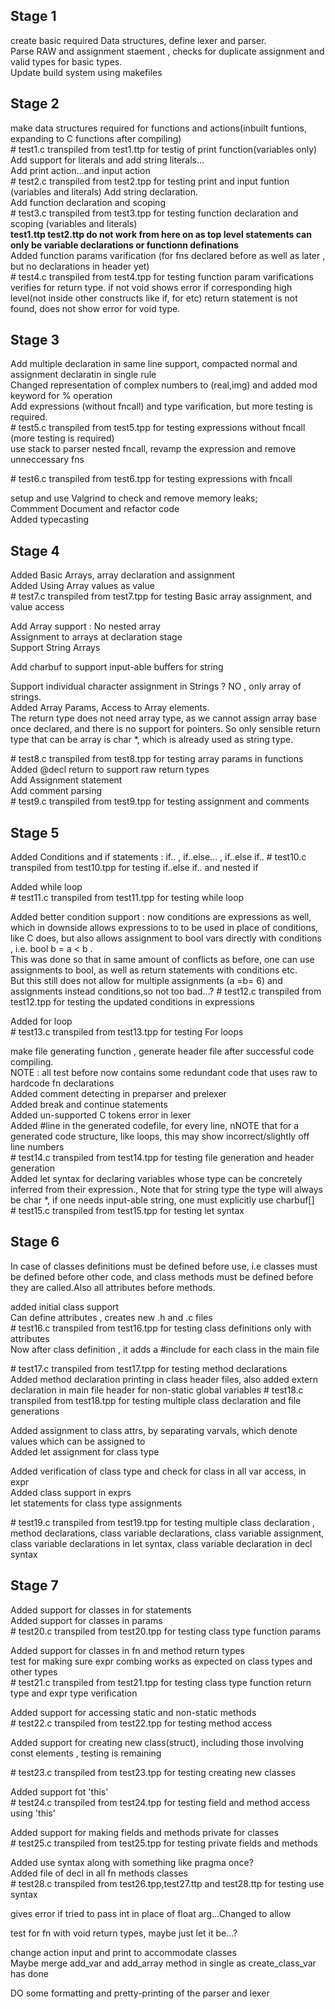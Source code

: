 ## Stage 1

create basic required Data structures, define lexer and parser.<br />
Parse RAW and assignment staement , checks for duplicate assignment and valid types for basic types.<br />
Update build system using makefiles

## Stage 2

make data structures required for functions and actions(inbuilt funtions, expanding to C functions after compiling)<br />
\# test1.c transpiled from test1.ttp for testig of print function(variables only) <br />
Add support for literals and add string literals... <br />
Add print action...and input action <br />
\# test2.c transpiled from test2.tpp for testing print and input funtion (variables and literals)
Add string declaration. <br />
Add function declaration and scoping<br />
\# test3.c transpiled from test3.tpp for testing function declaration and scoping (variables and literals) <br />
<strong>test1.ttp test2.ttp do not work from here on as top level statements can only be variable declarations or functionn definations </strong><br />
Added function params varification (for fns declared before as well as later , but no declarations in header yet) <br />
\# test4.c transpiled from test4.tpp for testing function param varifications <br />
verifies for return type. if not void shows error if corresponding high level(not inside other constructs like if, for etc) return statement is not found, does not show error for void type.<br />

## Stage 3

Add multiple declaration in same line support, compacted normal and assignment declaratin in single rule <br />
Changed representation of complex numbers to (real,img) and added mod keyword for % operation <br />
Add expressions (without fncall) and type varification, but more testing is required. <br />
\# test5.c transpiled from test5.tpp for testing expressions without fncall (more testing is required)<br />
use stack to parser nested fncall, revamp the expression and remove unneccessary fns <br />

\# test6.c transpiled from test6.tpp for testing expressions with fncall<br />

setup and use Valgrind to check and remove memory leaks; <br />
Commment Document and refactor code <br />
Added typecasting <br />

## Stage 4

Added Basic Arrays, array declaration and assignment <br />
Added Using Array values as value <br />
\# test7.c transpiled from test7.tpp for testing Basic array assignment, and value access<br />

Add Array support : No nested array <br />
Assignment to arrays at declaration stage<br />
Support String Arrays<br />

Add charbuf to support input-able buffers for string<br>

Support individual character assignment in Strings ? NO , only array of strings.<br />
Added Array Params, Access to Array elements.<br />
The return type does not need array type, as we cannot assign array base once declared, and there is no support for pointers.
So only sensible return type that can be array is char \*, which is already used as string type.<br />

\# test8.c transpiled from test8.tpp for testing array params in functions<br />
Added @decl return to support raw return types <br />
Add Assignment statement <br />
Add comment parsing <br />
\# test9.c transpiled from test9.tpp for testing assignment and comments<br />

## Stage 5

Added Conditions and if statements : if.. , if..else... , if..else if..
\# test10.c transpiled from test10.tpp for testing if..else if.. and nested if<br />

Added while loop <br />
\# test11.c transpiled from test11.tpp for testing while loop<br />

Added better condition support : now conditions are expressions as well, which in downside allows expressions to to be used in place of conditions, like C does, but also allows assignment to bool vars directly with conditions , i.e. bool b = a < b .<br />
This was done so that in same amount of conflicts as before, one can use assignments to bool, as well as return statements with conditions etc.<br />
But this still does not allow for multiple assignments (a =b= 6) and assignments instead conditions,so not too bad...?
\# test12.c transpiled from test12.tpp for testing the updated conditions in expressions<br />

Added for loop <br />
\# test13.c transpiled from test13.tpp for testing For loops<br />

make file generating function , generate header file after successful code compiling.<br />
NOTE : all test before now contains some redundant code that uses raw to hardcode fn declarations <br />
Added comment detecting in preparser and prelexer<br />
Added break and continue statements<br />
Added un-supported C tokens error in lexer<br />
Added #line in the generated codefile, for every line, nNOTE that for a generated code structure, like loops,
this may show incorrect/slightly off line numbers<br />
\# test14.c transpiled from test14.tpp for testing file generation and header generation<br />
Added let syntax for declaring variables whose type can be concretely inferred from their expression., Note that for string type the type will always be char \*, if one needs input-able string, one must explicitly use charbuf[] <br/>
\# test15.c transpiled from test15.tpp for testing let syntax<br />

## Stage 6

In case of classes definitions must be defined before use, i.e classes must be defined before other code,
and class methods must be defined before they are called.Also all attributes before methods. <br />

added initial class support <br />
Can define attributes , creates new .h and .c files <br />
\# test16.c transpiled from test16.tpp for testing class definitions only with attributes<br />
Now after class definition , it adds a #include for each class in the main file

\# test17.c transpiled from test17.tpp for testing method declarations<br />
Added method declaration printing in class header files, also added extern declaration in main file header for non-static global variables
\# test18.c transpiled from test18.tpp for testing multiple class declaration and file generations<br />

Added assignment to class attrs, by separating varvals, which denote values which can be assigned to<br />
Added let assignment for class type

Added verification of class type and check for class in all var access, in expr<br />
Added class support in exprs <br />
let statements for class type assignments <br />

\# test19.c transpiled from test19.tpp for testing multiple class declaration , method declarations, class variable declarations, class variable assignment, class variable declarations in let syntax, class variable declaration in decl syntax<br />

## Stage 7

Added support for classes in for statements<br />
Added support for classes in params<br />
\# test20.c transpiled from test20.tpp for testing class type function params<br />

Added support for classes in fn and method return types<br />
test for making sure expr combing works as expected on class types and other types<br />
\# test21.c transpiled from test21.tpp for testing class type function return type and expr type verification<br />

Added support for accessing static and non-static methods<br />
\# test22.c transpiled from test22.tpp for testing method access<br />

Added support for creating new class(struct), including those involving const elements , testing is remaining<br />

\# test23.c transpiled from test23.tpp for testing creating new classes<br />

Added support fot 'this'<br />
\# test24.c transpiled from test24.tpp for testing field and method access using 'this'<br />

Added support for making fields and methods private for classes<br />
\# test25.c transpiled from test25.tpp for testing private fields and methods<br />

Added use syntax along with something like pragma once?<br />
Added file of decl in all fn methods classes<br />
\# test28.c transpiled from test26.tpp,test27.ttp and test28.ttp for testing use syntax<br />

gives error if tried to pass int in place of float arg...Changed to allow<br />

test for fn with void return types, maybe just let it be...?<br />

change action input and print to accommodate classes<br />
Maybe merge add_var and add_array method in single as create_class_var has done<br />

DO some formatting and pretty-printing of the parser and lexer<br />
